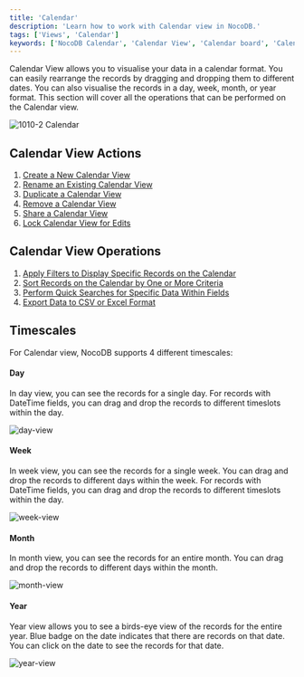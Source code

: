 ```yaml
---
title: 'Calendar'
description: 'Learn how to work with Calendar view in NocoDB.'
tags: ['Views', 'Calendar']
keywords: ['NocoDB Calendar', 'Calendar View', 'Calendar board', 'Calendar view operations']
---
```


Calendar View allows you to visualise your data in a calendar format. You can easily rearrange the records by dragging and dropping them to different dates. You can also visualise the records in a day, week, month, or year format. This section will cover all the operations that can be performed on the Calendar view.

![1010-2 Calendar](/img/v2/views/calendar/markers.png)

## Calendar View Actions
1. [Create a New Calendar View](/views/create-view/#create-new-view)
2. [Rename an Existing Calendar View](/views/actions-on-view#rename-view)
3. [Duplicate a Calendar View](/views/actions-on-view#duplicate-view)
4. [Remove a Calendar View](/views/actions-on-view#delete-view)
5. [Share a Calendar View](/views/share-view)
6. [Lock Calendar View for Edits](/views/views-overview#view-permission-types)

## Calendar View Operations
1. [Apply Filters to Display Specific Records on the Calendar](/table-operations/filter)
2. [Sort Records on the Calendar by One or More Criteria](/table-operations/sort)
3. [Perform Quick Searches for Specific Data Within Fields](/table-operations/search)
4. [Export Data to CSV or Excel Format](/table-operations/download#download-data)


## Timescales
For Calendar view, NocoDB supports 4 different timescales:

#### Day
In day view, you can see the records for a single day. For records with DateTime fields, you can drag and drop the records to different timeslots within the day.  
  
![day-view](/img/v2/views/calendar/day-scale.png)

#### Week
In week view, you can see the records for a single week. You can drag and drop the records to different days within the week. For records with DateTime fields, you can drag and drop the records to different timeslots within the day.  
  
![week-view](/img/v2/views/calendar/week-scale.png)

#### Month
In month view, you can see the records for an entire month. You can drag and drop the records to different days within the month.  
  
![month-view](/img/v2/views/calendar/month-scale.png)
  
#### Year
Year view allows you to see a birds-eye view of the records for the entire year. Blue badge on the date indicates that there are records on that date. You can click on the date to see the records for that date.  
  
![year-view](/img/v2/views/calendar/year-scale.png)



